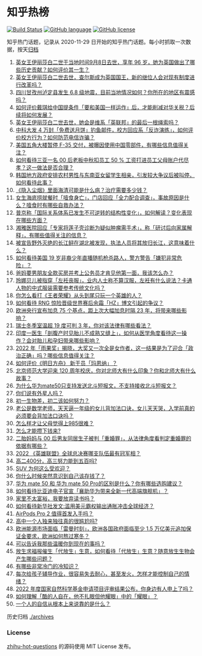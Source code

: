 # 知乎热榜
[![Build Status](https://github.com/ToWeLong/zhihu-hot-questions/workflows/CI/badge.svg)](https://github.com/ToWeLong/zhihu-hot-questions/actions)
[![GitHub language](https://img.shields.io/badge/language-golang-orange.svg)](https://golang.org/)
[![GitHub license](https://img.shields.io/github/license/ToWeLong/zhihu-hot-questions)](https://github.com/ToWeLong/zhihu-hot-questions/blob/main/LICENSE)

知乎热门话题，记录从 2020-11-29 日开始的知乎热门话题。每小时抓取一次数据，按天[归档](./archives)

<!-- BEGIN -->

1. [英女王伊丽莎白二世于当地时间9月8日去世，享年 96 岁，她为英国做出了哪些历史贡献？如何评价其一生？](https://www.zhihu.com/question/552517829)
1. [英女王伊丽莎白二世去世，查尔斯成为英国国王，新的继位人会对现有制度进行改革吗？](https://www.zhihu.com/question/552518374)
1. [四川甘孜州泸定县发生 6.8 级地震，目前当地情况如何？你所在的地区有震感吗？](https://www.zhihu.com/question/551889682)
1. [如何评价戴琪给中国提条件「要和美国一样运作」后，才能削减对华关税？后续将如何发展？](https://www.zhihu.com/question/552440564)
1. [英女王伊丽莎白二世去世，她会是维系「英联邦」的最后一根绳索吗？](https://www.zhihu.com/question/552518021)
1. [中科大发 4 万封「免费送月饼」钓鱼邮件，校方回应系「反诈演练」，如何评价校方行为？如何防范电信诈骗？](https://www.zhihu.com/question/552415913)
1. [美国五角大楼暂停 F-35 交付，被曝因使用中国零部件，有哪些信息值得关注？](https://www.zhihu.com/question/552401716)
1. [如何看待三亚一名 00 后老板中秋扣员工 50 % 工资打进员工父母账户代尽孝？这一做法是否合理？](https://www.zhihu.com/question/552294271)
1. [韩国地方政府安排农村男性与东南亚女留学生相亲，引发较大争议后被叫停，如何看待此事？](https://www.zhihu.com/question/552490719)
1. [《隐入尘烟》里面海清可能是什么病？治疗需要多少钱？](https://www.zhihu.com/question/544655159)
1. [女生海底捞就餐时「噎食身亡」，门店回应「全力配合调查」，事故原因是什么？噎食时有哪些自救办法？](https://www.zhihu.com/question/552448534)
1. [普京称「国际关系体系已发生不可逆转的结构性变化」，如何解读？变化表现在哪些方面？](https://www.zhihu.com/question/552367732)
1. [湘雅医院回应「专家将莲子壳诊断为疑似肿瘤需手术」，称「研讨后向家属解释」，有哪些值得关注的信息？](https://www.zhihu.com/question/552475826)
1. [被宣告野外灭绝的长江鲟在湖北被发现，执法人员将其放归长江，这意味着什么？](https://www.zhihu.com/question/552437981)
1. [如何看待美国 19 岁非裔少年直播随机枪杀路人，警方警告「嫌犯非常危险」？](https://www.zhihu.com/question/552394157)
1. [爸妈要男朋友全款买房并考上公务员才肯见他第一面，我该怎么办？](https://www.zhihu.com/question/550231926)
1. [玲娜贝儿被指穿「左衽丧服」，业内人士称不算汉服，左衽有什么说法？卡通人物的中式服装需要参考传统文化吗？](https://www.zhihu.com/question/552385059)
1. [你怎么看打《王者荣耀》从头到尾只玩一个英雄的人？](https://www.zhihu.com/question/299758752)
1. [如何看待 RNG 惊险晋级世界赛后余霜「HZ」博文引起的争议？](https://www.zhihu.com/question/552021657)
1. [欧洲央行宣布加息 75 个基点，距上次大幅加息时隔 23 年，将带来哪些影响？](https://www.zhihu.com/question/552488339)
1. [瑞士冬季室温超 19 度可判 3 年，你对该法律有哪些看法？](https://www.zhihu.com/question/552300295)
1. [印度一医生「剖腹产时见胎儿不成熟又缝上」，如何从医学角度看待这一操作？会对胎儿和孕妇带来哪些影响？](https://www.zhihu.com/question/552306412)
1. [2022 年「雨果奖」揭晓，大奖又一次全是女作者，这一结果是为了迎合「政治正确」吗？哪些信息值得关注？](https://www.zhihu.com/question/552115363)
1. [如何评价《明日方舟》 新干员「玛恩纳」？](https://www.zhihu.com/question/551921328)
1. [北京师范大学迎来 120 周年校庆，你对北师大有什么印象？你和北师大有什么故事？](https://www.zhihu.com/question/552215452)
1. [为什么华为mate50只支持发送北斗短报文，不支持接收北斗短报文？](https://www.zhihu.com/question/552122114)
1. [你们说有外星人吗？](https://www.zhihu.com/question/451698868)
1. [初一生物差，初二该如何努力？](https://www.zhihu.com/question/552434541)
1. [老公是数学老师，天天逼一年级的女儿背加法口诀，女儿天天哭，入学前真的必须要会背加法口诀吗？](https://www.zhihu.com/question/552056435)
1. [怎么样才让父母觉得上985很难？](https://www.zhihu.com/question/542558092)
1. [怎么才能攒下钱来?](https://www.zhihu.com/question/548528571)
1. [二胎妈妈与 00 后男友同居生子被判「重婚罪」，从法律角度看判定重婚罪的依据有哪些？](https://www.zhihu.com/question/552207693)
1. [2022 《英雄联盟》全球总决赛哪支队伍最有冠军相？](https://www.zhihu.com/question/551917862)
1. [高二400分，高三努力能到五百吗?](https://www.zhihu.com/question/543268717)
1. [SUV 为何这么受欢迎？](https://www.zhihu.com/question/23946804)
1. [你什么时候突然意识到自己该存钱了？](https://www.zhihu.com/question/336125165)
1. [华为 mate 50 和 华为 mate 50 Pro的区别是什么？你有哪些选购建议？](https://www.zhihu.com/question/552053906)
1. [如何看待比亚迪电子官宣「襄助华为带来全新一代高端旗舰机」？](https://www.zhihu.com/question/552325026)
1. [家里不太富裕，我要放弃读书吗？](https://www.zhihu.com/question/552341175)
1. [如何看待新华社发文:滥用美元霸权输出通胀冲击全球经济？](https://www.zhihu.com/question/552275981)
1. [AirPods Pro 2 值得首发入手吗？](https://www.zhihu.com/question/551666127)
1. [高中一个人独来独往真的很尴尬吗?](https://www.zhihu.com/question/551723165)
1. [欧洲能源市场面临「雷曼时刻」，欧洲各国政府面临至少 1.5 万亿美元追加保证金要求，欧洲如何熬过寒冬？](https://www.zhihu.com/question/552280715)
1. [可以告诉我那些温暖你到现在的事吗？](https://www.zhihu.com/question/552404523)
1. [放生求福报催生「代放生」生意，如何看待「代放生」生意？随意放生生物会产生哪些问题？](https://www.zhihu.com/question/552438770)
1. [有哪些非常冷门的冷知识？](https://www.zhihu.com/question/286733591)
1. [每次给孩子辅导作业，很容易失去耐心，甚至发火，怎样才能控制自己的情绪？](https://www.zhihu.com/question/544531731)
1. [2022 年度国家自然科学基金申请项目评审结果公布，你身边有人申上了吗？](https://www.zhihu.com/question/552377819)
1. [如何理解「酷的人自在，他不扎眼但他耀眼」中的「耀眼」？](https://www.zhihu.com/question/551348774)
1. [一个人的自信从根本上来说靠的是什么？](https://www.zhihu.com/question/491729132)

<!-- END -->

历史归档 [./archives](./archives)


### License
[zhihu-hot-questions](https://github.com/towelong/zhihu-hot-questions) 的源码使用 MIT License 发布。